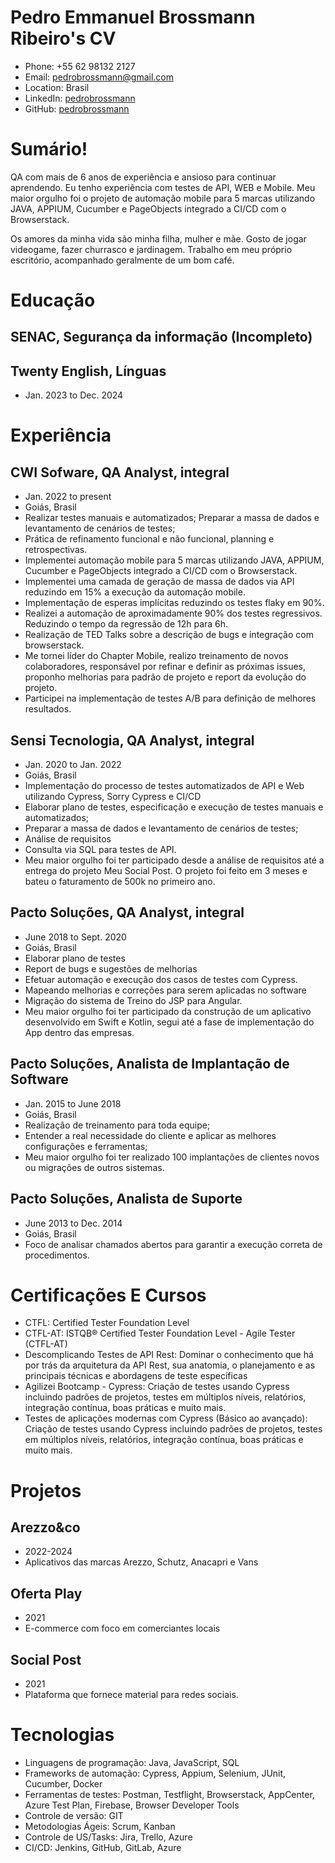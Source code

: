 # Pedro Emmanuel Brossmann Ribeiro's CV

- Phone: +55 62 98132 2127
- Email: [pedrobrossmann@gmail.com](mailto:pedrobrossmann@gmail.com)
- Location: Brasil
- LinkedIn: [pedrobrossmann](https://linkedin.com/in/pedrobrossmann)
- GitHub: [pedrobrossmann](https://github.com/pedrobrossmann)


# Sumário!

QA com mais de 6 anos de experiência e ansioso para continuar aprendendo. Eu tenho experiência com testes de API, WEB e Mobile. Meu maior orgulho foi o projeto de automação mobile para 5 marcas utilizando JAVA, APPIUM, Cucumber e PageObjects integrado a CI/CD com o Browserstack.

Os amores da minha vida são minha filha, mulher e mãe. Gosto de jogar videogame, fazer churrasco e jardinagem. Trabalho em meu próprio escritório, acompanhado geralmente de um bom café.

# Educação

## SENAC, Segurança da informação (Incompleto)


## Twenty English, Línguas

- Jan. 2023 to Dec. 2024

# Experiência

## CWI Sofware, QA Analyst, integral

- Jan. 2022 to present
- Goiás, Brasil
- Realizar testes manuais e automatizados; Preparar a massa de dados e levantamento de cenários de testes;
- Prática de refinamento funcional e não funcional, planning e retrospectivas.
- Implementei automação mobile para 5 marcas utilizando JAVA, APPIUM, Cucumber e PageObjects integrado a CI/CD com o Browserstack.
- Implementei uma camada de geração de massa de dados via API reduzindo em 15% a execução da automação mobile.
- Implementação de esperas implícitas reduzindo os testes flaky em 90%.
- Realizei a automação de aproximadamente 90% dos testes regressivos. Reduzindo o tempo da regressão de 12h para 6h.
- Realização de TED Talks sobre a descrição de bugs e integração com browserstack.
- Me tornei líder do Chapter Mobile, realizo treinamento de novos colaboradores, responsável por refinar e definir as próximas issues, proponho melhorias para padrão de projeto e report da evolução do projeto.
- Participei na implementação de testes A/B para definição de melhores resultados.

## Sensi Tecnologia, QA Analyst, integral

- Jan. 2020 to Jan. 2022
- Goiás, Brasil
- Implementação do processo de testes automatizados de API e Web utilizando Cypress, Sorry Cypress e CI/CD
- Elaborar plano de testes, especificação e execução de testes manuais e automatizados;
- Preparar a massa de dados e levantamento de cenários de testes;
- Análise de requisitos
- Consulta via SQL para testes de API.
- Meu maior orgulho foi ter participado desde a análise de requisitos até a entrega do projeto Meu Social Post. O projeto foi feito em 3 meses e bateu o faturamento de 500k no primeiro ano.

## Pacto Soluções, QA Analyst, integral

- June 2018 to Sept. 2020
- Goiás, Brasil
- Elaborar plano de testes
- Report de bugs e sugestões de melhorias
- Efetuar automação e execução dos casos de testes com Cypress.
- Mapeando melhorias e correções para serem aplicadas no software
- Migração do sistema de Treino do JSP para Angular.
- Meu maior orgulho foi ter participado da construção de um aplicativo desenvolvido em Swift e Kotlin, segui até a fase de implementação do App dentro das empresas.

## Pacto Soluções, Analista de Implantação de Software

- Jan. 2015 to June 2018
- Goiás, Brasil
- Realização de treinamento para toda equipe;
- Entender a real necessidade do cliente e aplicar as melhores configurações e ferramentas;
- Meu maior orgulho foi ter realizado 100 implantações de clientes novos ou migrações de outros sistemas.

## Pacto Soluções, Analista de Suporte

- June 2013 to Dec. 2014
- Goiás, Brasil
- Foco de analisar chamados abertos para garantir a execução correta de procedimentos.

# Certificações E Cursos

- CTFL: Certified Tester Foundation Level
- CTFL-AT: ISTQB® Certified Tester Foundation Level - Agile Tester (CTFL-AT)
- Descomplicando Testes de API Rest: Dominar o conhecimento que há por trás da arquitetura da API Rest, sua anatomia, o planejamento e as principais técnicas e abordagens de teste específicas
- Agilizei Bootcamp - Cypress: Criação de testes usando Cypress incluindo padrões de projetos, testes em múltiplos níveis, relatórios, integração contínua, boas práticas e muito mais.
- Testes de aplicações modernas com Cypress (Básico ao avançado): Criação de testes usando Cypress incluindo padrões de projetos, testes em múltiplos níveis, relatórios, integração contínua, boas práticas e muito mais.
# Projetos

## Arezzo&co

- 2022-2024
- Aplicativos das marcas Arezzo, Schutz, Anacapri e Vans

## Oferta Play

- 2021
- E-commerce com foco em comerciantes locais

## Social Post

- 2021
- Plataforma que fornece material para redes sociais.

# Tecnologias

- Linguagens de programação: Java, JavaScript, SQL
- Frameworks de automação: Cypress, Appium, Selenium, JUnit, Cucumber, Docker
- Ferramentas de testes: Postman, Testflight, Browserstack, AppCenter, Azure Test Plan, Firebase, Browser Developer Tools
- Controle de versão: GIT
- Metodologias Ágeis: Scrum, Kanban
- Controle de US/Tasks: Jira, Trello, Azure
- CI/CD: Jenkins, GitHub, GitLab, Azure
